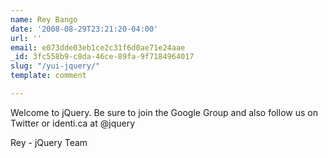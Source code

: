 ```yaml
---
name: Rey Bango
date: '2008-08-29T23:21:20-04:00'
url: ''
email: e073dde03eb1ce2c31f6d0ae71e24aae
_id: 3fc558b9-c8da-46ce-89fa-9f7184964017
slug: "/yui-jquery/"
template: comment

---
```


Welcome to jQuery. Be sure to join the Google Group and also follow us on Twitter or identi.ca at @jquery

Rey - jQuery Team
